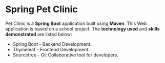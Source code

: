 # Spring Pet Clinic

Pet Clinic is a **Spring Boot** application built using **Maven**. This Web application is based on a school project. The **technology used** and **skills demonstrated** are listed below:

* Spring Boot - Backend Development.
* Thymeleaf - Frontend Development.
* Sourcetree - Git Collaborative tool for developers.

